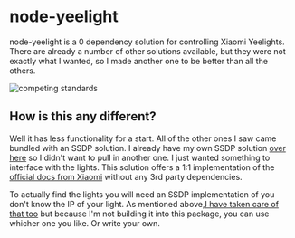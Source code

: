 # node-yeelight

node-yeelight is a 0 dependency solution for controlling Xiaomi Yeelights. There are already a number of other solutions 
available, but they were not exactly what I wanted, so I made another one to be better than all the others.

![competing standards](https://imgs.xkcd.com/comics/standards.png)

## How is this any different?

Well it has less functionality for a start. All of the other ones I saw came bundled with an SSDP solution. I already have my own SSDP solution [over here](https://github.com.cpave3/node-ssdp) so I didn't want to pull in another one. I just wanted something to interface with the lights. This solution offers a 1:1 implementation of the [official docs from Xiaomi](http://www.yeelight.com/download/Yeelight_Inter-Operation_Spec.pdf) without any 3rd party dependencies.

To actually find the lights you will need an SSDP implementation of you don't know the IP of your light. As mentioned above,[I have taken care of that too](https://github.com.cpave3/node-ssdp) but because I'm not building it into this package, you can use whicher one you like. Or write your own. 